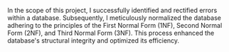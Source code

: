 In the scope of this project, I successfully identified and rectified errors within a database. Subsequently, I meticulously normalized the database adhering to the principles of the First Normal Form (1NF), Second Normal Form (2NF), and Third Normal Form (3NF). This process enhanced the database's structural integrity and optimized its efficiency.
